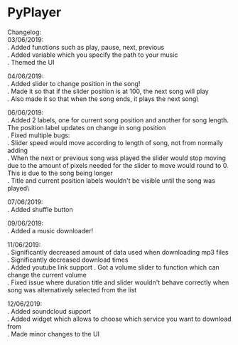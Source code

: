 # PyPlayer

Changelog:\
03/06/2019:\
. Added functions such as play, pause, next, previous\
. Added variable which you specify the path to your music\
. Themed the UI

04/06/2019:\
. Added slider to change position in the song!\
. Made it so that if the slider position is at 100, the next song will play\
. Also made it so that when the song ends, it plays the next song\

06/06/2019:\
. Added 2 labels, one for current song position and another for song length. The position label updates on change in song position\
. Fixed multiple bugs:\
    . Slider speed would move according to length of song, not from normally adding\
    . When the next or previous song was played the slider would stop moving due to the amount of pixels needed for the slider to move would round to 0. This is due to the song being longer\
    . Title and current position labels wouldn't be visible until the song was played\
    
07/06/2019:\
. Added shuffle button
    
09/06/2019:\
. Added a music downloader!

11/06/2019:\
. Significantly decreased amount of data used when downloading mp3 files\
. Significantly decreased download times\
. Added youtube link support
. Got a volume slider to function which can change the current volume\
. Fixed issue where duration title and slider wouldn't behave correctly when song was alternatively selected from the list

12/06/2019:\
. Added soundcloud support\
. Added widget which allows to choose which service you want to download from\
. Made minor changes to the UI
